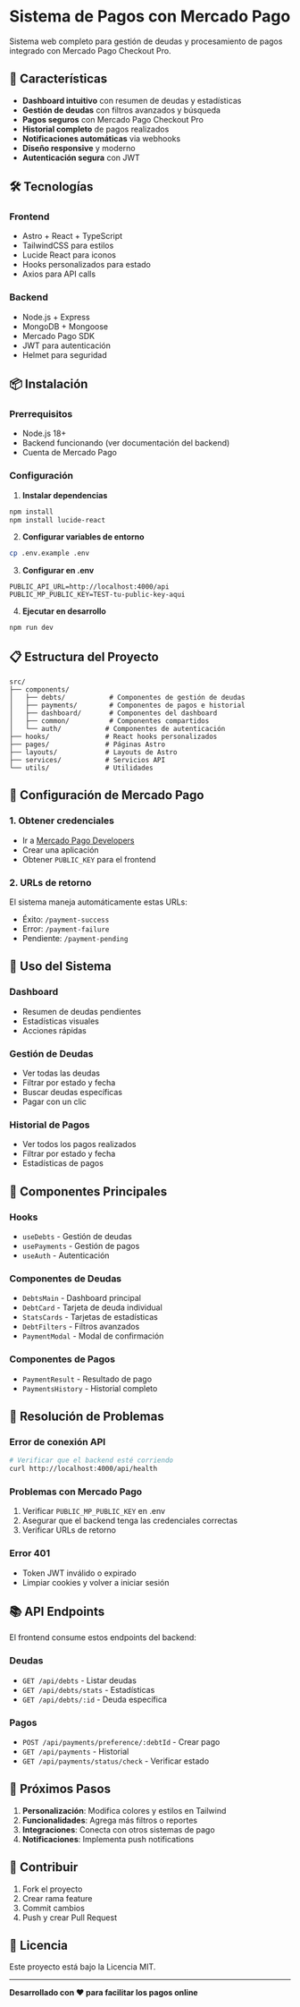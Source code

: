 # Sistema de Pagos con Mercado Pago

Sistema web completo para gestión de deudas y procesamiento de pagos integrado con Mercado Pago Checkout Pro.

## 🚀 Características

- **Dashboard intuitivo** con resumen de deudas y estadísticas
- **Gestión de deudas** con filtros avanzados y búsqueda
- **Pagos seguros** con Mercado Pago Checkout Pro
- **Historial completo** de pagos realizados
- **Notificaciones automáticas** via webhooks
- **Diseño responsive** y moderno
- **Autenticación segura** con JWT

## 🛠️ Tecnologías

### Frontend
- Astro + React + TypeScript
- TailwindCSS para estilos
- Lucide React para iconos
- Hooks personalizados para estado
- Axios para API calls

### Backend
- Node.js + Express
- MongoDB + Mongoose
- Mercado Pago SDK
- JWT para autenticación
- Helmet para seguridad

## 📦 Instalación

### Prerrequisitos
- Node.js 18+
- Backend funcionando (ver documentación del backend)
- Cuenta de Mercado Pago

### Configuración

1. **Instalar dependencias**
```bash
npm install
npm install lucide-react
```

2. **Configurar variables de entorno**
```bash
cp .env.example .env
```

3. **Configurar en .env**
```env
PUBLIC_API_URL=http://localhost:4000/api
PUBLIC_MP_PUBLIC_KEY=TEST-tu-public-key-aqui
```

4. **Ejecutar en desarrollo**
```bash
npm run dev
```

## 📋 Estructura del Proyecto

```
src/
├── components/
│   ├── debts/           # Componentes de gestión de deudas
│   ├── payments/        # Componentes de pagos e historial
│   ├── dashboard/       # Componentes del dashboard
│   ├── common/          # Componentes compartidos
│   └── auth/           # Componentes de autenticación
├── hooks/              # React hooks personalizados
├── pages/              # Páginas Astro
├── layouts/            # Layouts de Astro
├── services/           # Servicios API
└── utils/              # Utilidades
```

## 🔧 Configuración de Mercado Pago

### 1. Obtener credenciales
- Ir a [Mercado Pago Developers](https://www.mercadopago.com.ar/developers)
- Crear una aplicación
- Obtener `PUBLIC_KEY` para el frontend

### 2. URLs de retorno
El sistema maneja automáticamente estas URLs:
- Éxito: `/payment-success`
- Error: `/payment-failure`
- Pendiente: `/payment-pending`

## 📱 Uso del Sistema

### Dashboard
- Resumen de deudas pendientes
- Estadísticas visuales
- Acciones rápidas

### Gestión de Deudas
- Ver todas las deudas
- Filtrar por estado y fecha
- Buscar deudas específicas
- Pagar con un clic

### Historial de Pagos
- Ver todos los pagos realizados
- Filtrar por estado y fecha
- Estadísticas de pagos

## 🎨 Componentes Principales

### Hooks
- `useDebts` - Gestión de deudas
- `usePayments` - Gestión de pagos
- `useAuth` - Autenticación

### Componentes de Deudas
- `DebtsMain` - Dashboard principal
- `DebtCard` - Tarjeta de deuda individual
- `StatsCards` - Tarjetas de estadísticas
- `DebtFilters` - Filtros avanzados
- `PaymentModal` - Modal de confirmación

### Componentes de Pagos
- `PaymentResult` - Resultado de pago
- `PaymentsHistory` - Historial completo

## 🚨 Resolución de Problemas

### Error de conexión API
```bash
# Verificar que el backend esté corriendo
curl http://localhost:4000/api/health
```

### Problemas con Mercado Pago
1. Verificar `PUBLIC_MP_PUBLIC_KEY` en .env
2. Asegurar que el backend tenga las credenciales correctas
3. Verificar URLs de retorno

### Error 401
- Token JWT inválido o expirado
- Limpiar cookies y volver a iniciar sesión

## 📚 API Endpoints

El frontend consume estos endpoints del backend:

### Deudas
- `GET /api/debts` - Listar deudas
- `GET /api/debts/stats` - Estadísticas
- `GET /api/debts/:id` - Deuda específica

### Pagos
- `POST /api/payments/preference/:debtId` - Crear pago
- `GET /api/payments` - Historial
- `GET /api/payments/status/check` - Verificar estado

## 🎯 Próximos Pasos

1. **Personalización**: Modifica colores y estilos en Tailwind
2. **Funcionalidades**: Agrega más filtros o reportes
3. **Integraciones**: Conecta con otros sistemas de pago
4. **Notificaciones**: Implementa push notifications

## 🤝 Contribuir

1. Fork el proyecto
2. Crear rama feature
3. Commit cambios
4. Push y crear Pull Request

## 📄 Licencia

Este proyecto está bajo la Licencia MIT.

---

**Desarrollado con ❤️ para facilitar los pagos online**

